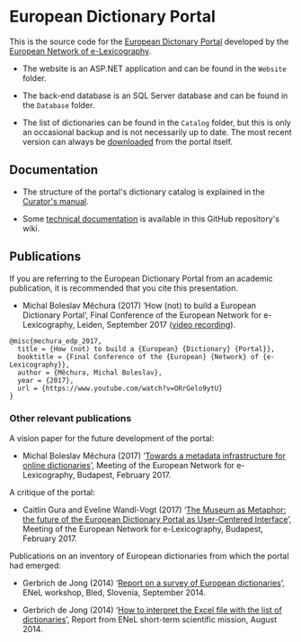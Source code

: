 # European Dictionary Portal

This is the source code for the [European Dictonary Portal](http://www.dictionaryportal.eu/) developed by the [European Network of e-Lexicography](http://www.elexicography.eu/).

- The website is an ASP.NET application and can be found in the `Website` folder.

- The back-end database is an SQL Server database and can be found in the `Database` folder.

- The list of dictionaries can be found in the `Catalog` folder, but this is only an occasional backup and is not necessarily up to date. The most recent version can always be [downloaded](http://www.dictionaryportal.eu/en/dnld/) from the portal itself.

## Documentation

- The structure of the portal's dictionary catalog is explained in the [Curator's manual](http://www.dictionaryportal.eu/en/crtr/).

- Some [technical documentation](https://github.com/michmech/EnelPortal/wiki/Technical-Documentation) is available in this GitHub repository's wiki.

## Publications

If you are referring to the European Dictionary Portal from an academic publication, it is recommended that you cite this presentation.

- Michal Boleslav Měchura (2017) ‘How (not) to build a European Dictionary Portal’, Final Conference of the European Network for e-Lexicography, Leiden, September 2017 ([video recording](https://www.youtube.com/watch?v=ORrGelo9ytU)).

<pre><code>@misc{mechura_edp_2017,
  title = {How (not) to build a {European} {Dictionary} {Portal}},
  booktitle = {Final Conference of the {European} {Network} of {e-Lexicography}},
  author = {Měchura, Michal Boleslav},
  year = {2017},
  url = {https://www.youtube.com/watch?v=ORrGelo9ytU}
}</code></pre>

### Other relevant publications

A vision paper for the future development of the portal:

- Michal Boleslav Měchura (2017) ‘[Towards a metadata infrastructure for online dictionaries](http://www.lexiconista.com/towards-infrastructure.pdf)’, Meeting of the European Network for e-Lexicography, Budapest, February 2017.

A critique of the portal:

- Caitlin Gura and Eveline Wandl-Vogt (2017) ‘[The Museum as Metaphor: the future of the European Dictionary Portal as User-Centered Interface](http://www.elexicography.eu/wp-content/uploads/2017/04/Budapest_2017_WG14_CaitlinGura_MuseumasMetaphor.pdf)’, Meeting of the European Network for e-Lexicography, Budapest, February 2017.

Publications on an inventory of European dictionaries from which the portal had emerged:

- Gerbrich de Jong (2014) ‘[Report on a survey of European dictionaries](http://www.elexicography.eu/wp-content/uploads/2014/11/Bled-2014-enel_de-Jong.pps)’, ENeL workshop, Bled, Slovenia, September 2014.

- Gerbrich  de  Jong (2014) ‘[How  to  interpret  the  Excel  file  with  the  list  of  dictionaries](http://www.elexicography.eu/wp-content/uploads/2015/04/Explicative-article-STSM-Gerbrich-de-Jong.docx)’, Report from ENeL short-term scientific mission, August 2014.
